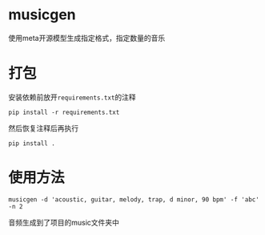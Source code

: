 # musicgen
使用meta开源模型生成指定格式，指定数量的音乐

# 打包
安装依赖前放开`requirements.txt`的注释
```
pip install -r requirements.txt
```
然后恢复注释后再执行
```
pip install .
```

# 使用方法
```
musicgen -d 'acoustic, guitar, melody, trap, d minor, 90 bpm' -f 'abc' -n 2
```
音频生成到了项目的music文件夹中